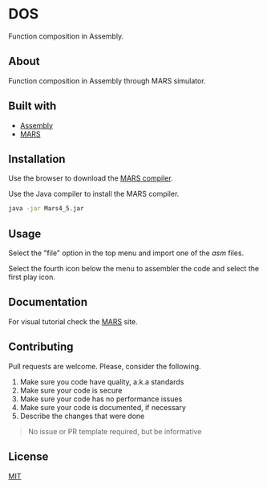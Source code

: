 # DOS

Function composition in Assembly.

## About

Function composition in Assembly through MARS simulator.

## Built with

- [Assembly](https://en.wikipedia.org/wiki/Assembly_language)
- [MARS](http://courses.missouristate.edu/KenVollmar/MARS/index.htm)

## Installation

Use the browser to download the [MARS compiler](http://courses.missouristate.edu/KenVollmar/MARS/index.htm).

Use the Java compiler to install the MARS compiler.

```sh
java -jar Mars4_5.jar
```

## Usage

Select the "file" option in the top menu and import one of the _asm_ files.

Select the fourth icon below the menu to assembler the code and select the first play icon.

## Documentation

For visual tutorial check the [MARS](https://www.d.umn.edu/~gshute/mips/Mars/Mars.html) site.

## Contributing

Pull requests are welcome. Please, consider the following.

1. Make sure you code have quality, a.k.a standards
2. Make sure your code is secure
3. Make sure your code has no performance issues
4. Make sure your code is documented, if necessary
5. Describe the changes that were done

> No issue or PR template required, but be informative

## License

[MIT](./LICENSE.md)
